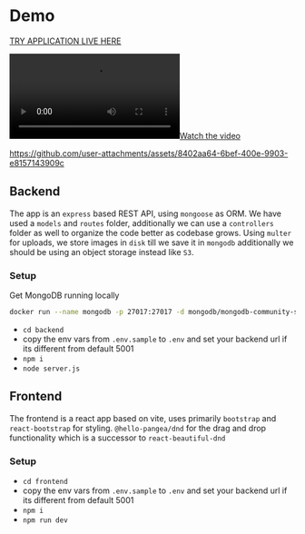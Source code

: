 # Demo
[TRY APPLICATION LIVE HERE](https://test2-epx.pages.dev/)

[![Watch the video](./demo.mp4)](./demo.mp4)


https://github.com/user-attachments/assets/8402aa64-6bef-400e-9903-e8157143909c


## Backend
The app is an `express` based REST API, using `mongoose` as ORM.
We have used a `models` and `routes` folder, additionally we can use a `controllers` folder as well to organize the code better as codebase grows.
Using `multer` for uploads, we store images in `disk` till we save it in `mongodb` additionally we should be using an object storage instead like `S3`.
### Setup

Get MongoDB running locally
```sh
docker run --name mongodb -p 27017:27017 -d mongodb/mongodb-community-server:latest
```

- `cd backend`
- copy the env vars from `.env.sample` to `.env` and set your backend url if its different from default 5001
- `npm i`
- `node server.js`


## Frontend

The frontend is a react app based on vite, uses primarily `bootstrap` and `react-bootstrap` for styling.
`@hello-pangea/dnd` for the drag and drop functionality which is a successor to `react-beautiful-dnd`


### Setup
- `cd frontend`
- copy the env vars from `.env.sample` to `.env` and set your backend url if its different from default 5001
- `npm i`
- `npm run dev`
